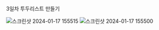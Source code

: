 3일차 투두리스트 만들기


![스크린샷 2024-01-17 155515](https://github.com/kimnambin/reastchallenge/assets/127464935/ab892710-2289-4290-b58f-1cea62e428df)
![스크린샷 2024-01-17 155500](https://github.com/kimnambin/reastchallenge/assets/127464935/47481916-0157-4618-8149-39a1c3ff8f6a)
